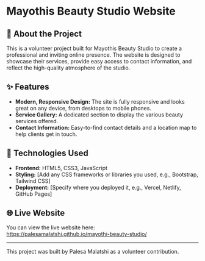 # Mayothis Beauty Studio Website

## 📖 About the Project
This is a volunteer project built for Mayothis Beauty Studio to create a professional and inviting online presence. The website is designed to showcase their services, provide easy access to contact information, and reflect the high-quality atmosphere of the studio.

## ✨ Features
- **Modern, Responsive Design:** The site is fully responsive and looks great on any device, from desktops to mobile phones.
- **Service Gallery:** A dedicated section to display the various beauty services offered.
- **Contact Information:** Easy-to-find contact details and a location map to help clients get in touch.

## 🚀 Technologies Used
- **Frontend:** HTML5, CSS3, JavaScript
- **Styling:** [Add any CSS frameworks or libraries you used, e.g., Bootstrap, Tailwind CSS]
- **Deployment:** [Specify where you deployed it, e.g., Vercel, Netlify, GitHub Pages]

## 🌐 Live Website
You can view the live website here:
https://palesamalatshi.github.io/mayothi-beauty-studio/

---
This project was built by Palesa Malatshi as a volunteer contribution.

